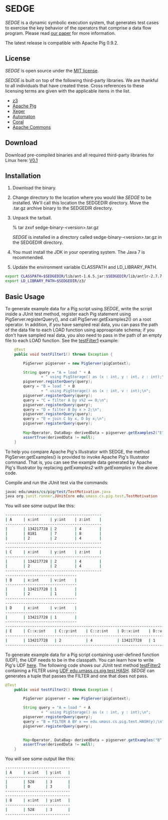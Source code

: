 SEDGE
=====

*SEDGE* is a dynamic symbolic execution system, that generates test cases to exercise the key behavior of the operators that comprise a data flow program. Please read [our paper](http://people.cs.umass.edu/~kaituo/) for more information. 

The latest release is compatible with Apache Pig 0.9.2.

License
-------

*SEDGE* is open source under the [MIT license](http://www.opensource.org/licenses/mit-license.php).

*SEDGE* is built on top of the following third-party libraries. We are thankful to all individuals that have created these. Cross references to these licensing terms are given with the applicable items in the list. 
* [z3](http://z3.codeplex.com/license)
* [Apache Pig](http://www.apache.org/licenses/)
* [Xeger](http://www.apache.org/licenses/LICENSE-2.0)
* [Automaton](http://opensource.org/licenses/bsd-license.php)
* [Coral](http://javapathfinder.sourceforge.net/NOSA-1.3-JPF.txt)
* [Apache Commons](http://www.apache.org/licenses/)

Download
--------
Download pre-compiled binaries and all required third-party libraries for Linux here:
[V0.1](https://docs.google.com/file/d/0B2eUVi06EB0oenJ6UzdtNFJoX0U/edit?usp=sharing)

Installation
------------
1. Download the binary. 
2. Change directory to the location where you would like *SEDGE* to be installed. We'll call this location the SEDGEDIR directory. Move the .tar.gz archive binary to the SEDGEDIR directory.

3. Unpack the tarball.

    % tar zxvf sedge-binary-&lt;version&gt;.tar.gz

    *SEDGE* is installed in a directory called sedge-binary-&lt;version&gt;.tar.gz in the SEDGEDIR directory.

4. You must install the JDK in your operating system. The Java 7 is recommended. 
5. Update the environment variable CLASSPATH and LD_LIBRARY_PATH.
```bash
export CLASSPATH=$SEDGEDIR/lib/ant-1.6.5.jar:$SEDGEDIR/lib/antlr-2.7.7.jar:$SEDGEDIR/lib/antlr-3.4.jar:$SEDGEDIR/lib/antlr-runtime-3.4.jar:$SEDGEDIR/lib/automaton-1.11-8.jar:$SEDGEDIR/lib/avro-1.5.3.jar:$SEDGEDIR/lib/commons-beanutils-1.7.0.jar:$SEDGEDIR/lib/commons-beanutils-core-1.8.0.jar:$SEDGEDIR/lib/commons-cli-1.2.jar:$SEDGEDIR/lib/commons-codec-1.4.jar:$SEDGEDIR/lib/commons-collections-3.2.1.jar:$SEDGEDIR/lib/commons-configuration-1.6.jar:$SEDGEDIR/lib/commons-digester-1.8.jar:$SEDGEDIR/lib/commons-el-1.0.jar:$SEDGEDIR/lib/commons-httpclient-3.0.1.jar:$SEDGEDIR/lib/commons-io-2.4.jar:$SEDGEDIR/lib/commons-lang-2.4.jar:$SEDGEDIR/lib/commons-logging-1.1.1.jar:$SEDGEDIR/lib/commons-math-1.2.jar:$SEDGEDIR/lib/commons-math-2.1.jar:$SEDGEDIR/lib/commons-math3-3.0.jar:$SEDGEDIR/lib/commons-net-1.4.1.jar:$SEDGEDIR/lib/coral.jar:$SEDGEDIR/lib/coral-related-jpf.jar:$SEDGEDIR/lib/core-3.1.1.jar:$SEDGEDIR/lib/ftplet-api-1.0.0.jar:$SEDGEDIR/lib/ftpserver-core-1.0.0.jar:$SEDGEDIR/lib/ftpserver-deprecated-1.0.0-M2.jar:$SEDGEDIR/lib/guava-11.0.jar:$SEDGEDIR/lib/hadoop-0.23.0-gridmix.jar:$SEDGEDIR/lib/hadoop-0.23.0-streaming.jar:$SEDGEDIR/lib/hadoop-core-1.0.0.jar:$SEDGEDIR/lib/hadoop-mapreduce-0.23.0.jar:$SEDGEDIR/lib/hadoop-mapreduce-0.23.0-sources.jar:$SEDGEDIR/lib/hadoop-mapreduce-examples-0.23.0.jar:$SEDGEDIR/lib/hadoop-mapreduce-examples-0.23.0-sources.jar:$SEDGEDIR/lib/hadoop-mapreduce-test-0.23.0.jar:$SEDGEDIR/lib/hadoop-mapreduce-test-0.23.0-sources.jar:$SEDGEDIR/lib/hadoop-mapreduce-tools-0.23.0.jar:$SEDGEDIR/lib/hadoop-mapreduce-tools-0.23.0-sources.jar:$SEDGEDIR/lib/hadoop-test-1.0.0.jar:$SEDGEDIR/lib/hamcrest-all-1.3.0RC2.jar:$SEDGEDIR/lib/hbase-0.90.0.jar:$SEDGEDIR/lib/hbase-0.90.0-tests.jar:$SEDGEDIR/lib/hive-exec-0.8.0.jar:$SEDGEDIR/lib/hsqldb-1.8.0.10.jar:$SEDGEDIR/lib/httpclient-4.1.jar:$SEDGEDIR/lib/httpcore-4.1.jar:$SEDGEDIR/lib/jackson-core-asl-1.7.3.jar:$SEDGEDIR/lib/jackson-mapper-asl-1.7.3.jar:$SEDGEDIR/lib/jasper-compiler-5.5.12.jar:$SEDGEDIR/lib/jasper-runtime-5.5.12.jar:$SEDGEDIR/lib/javacc-4.2.jar:$SEDGEDIR/lib/javacc.jar:$SEDGEDIR/lib/jdeb-0.8.jar:$SEDGEDIR/lib/jersey-core-1.8.jar:$SEDGEDIR/lib/jets3t-0.7.1.jar:$SEDGEDIR/lib/jetty-6.1.26.jar:$SEDGEDIR/lib/jetty-util-6.1.26.jar:$SEDGEDIR/lib/jline-0.9.94.jar:$SEDGEDIR/lib/joda-time-1.6.jar:$SEDGEDIR/lib/js-1.7R2.jar:$SEDGEDIR/lib/jsch-0.1.38.jar:$SEDGEDIR/lib/json-simple-1.1.jar:$SEDGEDIR/lib/jsp-2.1-6.1.14.jar:$SEDGEDIR/lib/jsp-api-2.1-6.1.14.jar:$SEDGEDIR/lib/junit-3.8.1.jar:$SEDGEDIR/lib/junit-4.5.jar:$SEDGEDIR/lib/jython-2.5.0.jar:$SEDGEDIR/lib/kfs-0.3.jar:$SEDGEDIR/lib/log4j-1.2.16.jar:$SEDGEDIR/lib/mina-core-2.0.0-M5.jar:$SEDGEDIR/lib/netty-3.2.2.Final.jar:$SEDGEDIR/lib/opt4j-2.4.jar:$SEDGEDIR/lib/org.hamcrest.core_1.1.0.v20090501071000.jar:$SEDGEDIR/lib/oro-2.0.8.jar:$SEDGEDIR/lib/paranamer-2.3.jar:$SEDGEDIR/lib/sdsuLibJKD12.jar:$SEDGEDIR/lib/servlet-api-2.5-20081211.jar:$SEDGEDIR/lib/servlet-api-2.5-6.1.14.jar:$SEDGEDIR/lib/slf4j-api-1.6.1.jar:$SEDGEDIR/lib/slf4j-log4j12-1.6.1.jar:$SEDGEDIR/lib/snappy-java-1.0.3.2.jar:$SEDGEDIR/lib/ST4-4.0.4.jar:$SEDGEDIR/lib/stringtemplate-3.2.1.jar:$SEDGEDIR/lib/trove-2.1.0.jar:$SEDGEDIR/lib/trove-3.0.3.jar:$SEDGEDIR/lib/xmlenc-0.52.jar:$SEDGEDIR/lib/z3.jar:$SEDGEDIR/lib/zookeeper-3.3.3.jar:$SEDGEDIR/sedge.jar:$SEDGEDIR/lib/coral-related-jpf.jar:.:$CLASSPATH
export LD_LIBRARY_PATH=$SEDGEDIR/z3/
```

Basic Usage
-----------
To generate example data for a Pig script using *SEDGE*, write the script inside a JUnit test method, register each Pig statement using PigServer.registerQuery(), and call PigServer.getExamples2() on a root operator.  In addition, if you have sampled real data, you can pass the path of the data file to each LOAD function using approapriate schema; if you don't have sampled real data, you also need to pass in the path of an empty file to each LOAD function.  See the [testFilter1](https://docs.google.com/file/d/0B2eUVi06EB0oN3RtQ2cxUncyZWs/edit?usp=sharing) example:

```java
    @Test
    public void testFilter1() throws Exception {

        PigServer pigserver = new PigServer(pigContext);

        String query = "A = load " + A
                + " using PigStorage() as (x : int, y : int, z : int);\n";
        pigserver.registerQuery(query);
        query = "B = load " + B 
        		+ " using PigStorage() as (x : int, v : int);\n";
        pigserver.registerQuery(query);
        query = "C = filter A by x%2 == 0;\n";
        pigserver.registerQuery(query);
        query = "D = filter B by x > 2;\n";
        pigserver.registerQuery(query);
        query = "E = join C by x, D by x;\n";
        pigserver.registerQuery(query);
        
        Map<Operator, DataBag> derivedData = pigserver.getExamples2("E");
        assertTrue(derivedData != null);
    }
```

To help you compare Apache Pig's Illustrator with SEDGE, the method PigServer.getExamples() is provided to invoke Apache Pig's Illustrator command.  That is, you can see the example data generated by Apache Pig's Illustrator by replacing *getExamples2* with *getExamples* in the above code.

Compile and run the JUnit test via the commands:
```ruby
javac edu/umass/cs/pig/test/TestMotivation.java
java org.junit.runner.JUnitCore edu.umass.cs.pig.test.TestMotivation
```

You will see some output like this:

```bash
-------------------------------------------
| A     | x:int     | y:int    | z:int    | 
-------------------------------------------
|       | 134217728 | 2        | 4        | 
|       | 8181      | 7        | 8        | 
|       | 2         | 2        | 4        | 
-------------------------------------------
-------------------------------------------
| C     | x:int     | y:int    | z:int    | 
-------------------------------------------
|       | 134217728 | 2        | 4        | 
|       | 2         | 2        | 4        | 
-------------------------------------------
--------------------------------
| B     | x:int     | v:int    | 
--------------------------------
|       | 134217728 | 1        | 
|       | 2         | 1        | 
--------------------------------
--------------------------------
| D     | x:int     | v:int    | 
--------------------------------
|       | 134217728 | 1        | 
--------------------------------
-------------------------------------------------------------------------------
| E     | C::x:int    | C::y:int    | C::z:int    | D::x:int    | D::v:int    | 
-------------------------------------------------------------------------------
|       | 134217728   | 2           | 4           | 134217728   | 1           | 
-------------------------------------------------------------------------------
```

To generate example data for a Pig script containing user-defined function (UDF), the UDF needs to be in the classpath.  You can learn how to write Pig's UDF [here](http://pig.apache.org/docs/r0.7.0/udf.html).  The following code shows our JUnit test method [testFilter2](https://docs.google.com/file/d/0B2eUVi06EB0oaURTcjRBTTQxb00/edit?usp=sharing) containing a FILTER using [UDF edu.umass.cs.pig.test.HASH](https://docs.google.com/file/d/0B2eUVi06EB0oS1J3QkhTZVpZX0k/edit?usp=sharing).  *SEDGE* can generates a tuple that passes the FILTER and one that does not pass.

```java
@Test
    public void testFilter2() throws Exception {

        PigServer pigserver = new PigServer(pigContext);

        String query = "A = load " + A
                + " using PigStorage() as (x : int, y : int);\n";
        pigserver.registerQuery(query);
        query = "B = FILTER A BY x == edu.umass.cs.pig.test.HASH(y);\n";
        pigserver.registerQuery(query);
        

        Map<Operator, DataBag> derivedData = pigserver.getExamples("B");
        assertTrue(derivedData != null);
    }
```

You will see some output like this:

```bash
-----------------------------
| A     | x:int   | y:int   | 
-----------------------------
|       | 528     | 3       | 
|       | 0       | 3       | 
-----------------------------
-----------------------------
| B     | x:int   | y:int   | 
-----------------------------
|       | 528     | 3       | 
-----------------------------
```

